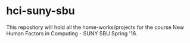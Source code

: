 # hci-suny-sbu
This repository will hold all the home-works/projects for the course New Human Factors in Computing - SUNY SBU Spring '16.
